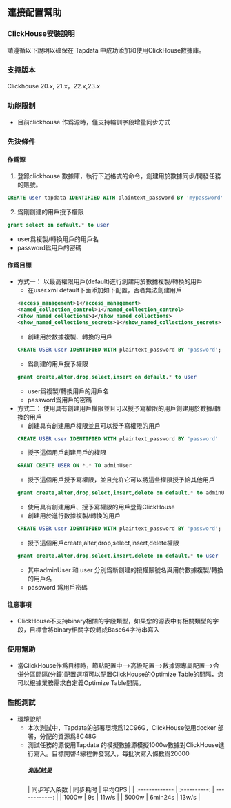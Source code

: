 ## **連接配置幫助**
### ClickHouse安裝說明
請遵循以下說明以確保在 Tapdata 中成功添加和使用ClickHouse數據庫。
### 支持版本
Clickhouse 20.x, 21.x，22.x,23.x
### 功能限制
- 目前clickhouse 作爲源時，僅支持輪訓字段增量同步方式
### 先決條件
#### 作爲源
1. 登錄clickhouse 數據庫，執行下述格式的命令，創建用於數據同步/開發任務的賬號。
```sql
CREATE user tapdata IDENTIFIED WITH plaintext_password BY 'mypassword'
```
2. 爲剛創建的用戶授予權限
```sql
grant select on default.* to user
```
- user爲複製/轉換用戶的用戶名
- password爲用戶的密碼
#### 作爲目標
- 方式一：
  以最高權限用戶(default)進行創建用於數據複製/轉換的用戶
  - 在user.xml <quota>default</quota>下面添加如下配置，否者無法創建用戶
  ``` xml
  <access_management>1</access_management>
  <named_collection_control>1</named_collection_control>
  <show_named_collections>1</show_named_collections>
  <show_named_collections_secrets>1</show_named_collections_secrets>
  ```
  - 創建用於數據複製、轉換的用戶
  ```sql
  CREATE USER user IDENTIFIED WITH plaintext_password BY 'password';
  ```
  - 爲創建的用戶授予權限
  ```sql
  grant create,alter,drop,select,insert on default.* to user
  ```
  - user爲複製/轉換用戶的用戶名
  - password爲用戶的密碼
- 方式二： 使用具有創建用戶權限並且可以授予寫權限的用戶創建用於數據/轉換的用戶
  - 創建具有創建用戶權限並且可以授予寫權限的用戶
  ``` sql
  CREATE USER user IDENTIFIED WITH plaintext_password BY 'password'
  ```
  - 授予這個用戶創建用戶的權限
  ```sql
  GRANT CREATE USER ON *.* TO adminUser
  ```
  - 授予這個用戶授予寫權限，並且允許它可以將這些權限授予給其他用戶
  ```sql
  grant create,alter,drop,select,insert,delete on default.* to adminUser with grant option
  ```
  - 使用具有創建用戶、授予寫權限的用戶登錄ClickHouse
  - 創建用於進行數據複製/轉換的用戶
  ```sql
  CREATE USER user IDENTIFIED WITH plaintext_password BY 'password';
  ```
  - 授予這個用戶create,alter,drop,select,insert,delete權限
  ```sql
  grant create,alter,drop,select,insert,delete on default.* to user
  ```
  - 其中adminUser 和 user 分別爲新創建的授權賬號名與用於數據複製/轉換的用戶名
  - password 爲用戶密碼
#### 注意事項
- ClickHouse不支持binary相關的字段類型，如果您的源表中有相關類型的字段，目標會將binary相關字段轉成Base64字符串寫入
### 使用幫助
- 當ClickHouse作爲目標時，節點配置中--&gt;高級配置--&gt;數據源專屬配置--&gt;合併分區間隔(分鐘)配置選項可以配置ClickHouse的Optimize Table的間隔，您可以根據業務需求自定義Optimize Table間隔。
### 性能測試
- 環境說明
  - 本次測試中，Tapdata的部署環境爲12C96G，ClickHouse使用docker 部署，分配的資源爲8C48G
  - 測試任務的源使用Tapdata 的模擬數據源模擬1000w數據對ClickHouse進行寫入。目標開啓4線程併發寫入，每批次寫入條數爲20000
    ##### 測試結果
    | 同步写入条数   | 同步耗时 |   平均QPS |
        | :------------- | :----------: | ------------: |
    | 1000w |   9s   | 11w/s |
    | 5000w        |    6min24s     |         13w/s |